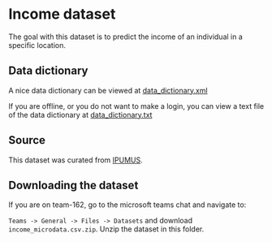 # Income dataset

The goal with this dataset is to predict the income of an individual in a specific
location.

## Data dictionary

A nice data dictionary can be viewed at [data_dictionary.xml](https://live.usa.datadownload.ipums.org/web/extracts/usa/1892867/usa_00004.xml)


If you are offline, or you do not want to make a login, you can view a text file of the
data dictionary at [data_dictionary.txt](data_dictionary.txt)

## Source

This dataset was curated from [IPUMUS](https://usa.ipums.org/usa/index.shtml).

## Downloading the dataset

If you are on team-162, go to the microsoft teams chat and navigate to: 

`Teams -> General -> Files -> Datasets` and download `income_microdata.csv.zip`. Unzip 
the dataset in this folder.


